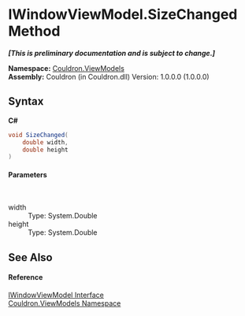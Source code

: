 # IWindowViewModel.SizeChanged Method 
 _**\[This is preliminary documentation and is subject to change.\]**_

**Namespace:**&nbsp;<a href="N_Couldron_ViewModels">Couldron.ViewModels</a><br />**Assembly:**&nbsp;Couldron (in Couldron.dll) Version: 1.0.0.0 (1.0.0.0)

## Syntax

**C#**<br />
``` C#
void SizeChanged(
	double width,
	double height
)
```


#### Parameters
&nbsp;<dl><dt>width</dt><dd>Type: System.Double<br /></dd><dt>height</dt><dd>Type: System.Double<br /></dd></dl>

## See Also


#### Reference
<a href="T_Couldron_ViewModels_IWindowViewModel">IWindowViewModel Interface</a><br /><a href="N_Couldron_ViewModels">Couldron.ViewModels Namespace</a><br />